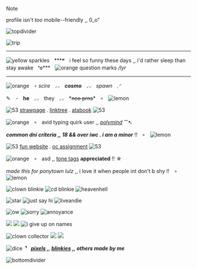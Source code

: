 > [!NOTE]
> profile isn't *too* mobile--friendly ,, 0_o"

![topdivider](https://github.com/user-attachments/assets/f5bc4e4c-dced-4586-834f-b59482d52017)

![trip](https://github.com/user-attachments/assets/62751db8-42c7-4bd1-a131-edecb24b0ddb)

***
![yellow sparkles](https://i.postimg.cc/zDbRFdpz/4DCKhtb.gif)ㅤ***❝ㅤi feel so funny these days ,, i'd rather sleep than stay awakeㅤ❜ɞ***ㅤ![orange question marks](https://i.postimg.cc/9Qc1D52g/DE7rJpT.gif) */lyr*
***

![orange](https://i.postimg.cc/P5V9Wr2F/F1AD5027-0B7D-4CE9-AEEE-024E24526D1B.gif)ㅤ∘ *scire*ㅤ⸝⸝ㅤ***cosmo***ㅤ⸝⸝ㅤ*spawnㅤ.ᐟ*

✎　-　**he**ㅤ⸝⸝ㅤtheyㅤ⸝⸝ㅤ*~~neo prns~~*ㅤ∘ㅤ![lemon](https://i.postimg.cc/7b84DwJb/2163AC05-39EF-4846-B08A-FACA23405068.gif)

![53](https://i.postimg.cc/CxJ9fcDc/2ff76b33.gif) [strawpage](https://notjazzyoliver.straw.page/) . [linktree](https://linktr.ee/jazzingout) . [atabook](https://jazzingout.atabook.org/) ![53](https://i.postimg.cc/CxJ9fcDc/2ff76b33.gif)

![orange](https://i.postimg.cc/P5V9Wr2F/F1AD5027-0B7D-4CE9-AEEE-024E24526D1B.gif)ㅤ∘ㅤavid typing quirk user ,, [*polymind*](https://polymind.miraheze.org/wiki/Polymindence) ⁀➷

***common dni criteria ,, 18 && over iwc . i am a minor*** !!ㅤ∘ㅤ![lemon](https://i.postimg.cc/7b84DwJb/2163AC05-39EF-4846-B08A-FACA23405068.gif)

![53](https://i.postimg.cc/CxJ9fcDc/2ff76b33.gif) [fun website](https://www.colorassociations.com/) . [oc assignment](https://uquiz.com/quiz/sjxL6m) ![53](https://i.postimg.cc/CxJ9fcDc/2ff76b33.gif)

![orange](https://i.postimg.cc/P5V9Wr2F/F1AD5027-0B7D-4CE9-AEEE-024E24526D1B.gif)ㅤ∘ㅤasd ,, [tone tags](https://toneindicators.carrd.co/) **appreciated** !! ☆

*made this for ponytown lulz* ,, i love it when people int don't b shy !!ㅤ∘ㅤ![lemon](https://i.postimg.cc/7b84DwJb/2163AC05-39EF-4846-B08A-FACA23405068.gif)
 
![clown blinkie](https://adriansblinkiecollection.neocities.org/b31.gif) ![cd blinkie](https://adriansblinkiecollection.neocities.org/x44.gif) ![heavenhell](https://adriansblinkiecollection.neocities.org/c24.gif)

![star](https://adriansblinkiecollection.neocities.org/c27.gif) ![just say hi](https://adriansblinkiecollection.neocities.org/b20.gif) ![liveandie](https://adriansblinkiecollection.neocities.org/x2.gif)

![ow](https://adriansblinkiecollection.neocities.org/s4.gif) ![sorry](https://adriansblinkiecollection.neocities.org/c6.gif) ![annoyance](https://adriansblinkiecollection.neocities.org/b8.gif)

![](https://adriansblinkiecollection.neocities.org/c19.gif) ![](https://adriansblinkiecollection.neocities.org/x45.gif) ![i give up on names](https://adriansblinkiecollection.neocities.org/c8.gif)

![clown collector](https://adriansblinkiecollection.neocities.org/c33.gif) ![](https://adriansblinkiecollection.neocities.org/c2.gif) ![](https://adriansblinkiecollection.neocities.org/s13.gif)

![dice](https://i.postimg.cc/x8ZtwxbT/452f5aff.gif) ***⌝ㅤ[pixels](https://rentry.co/decocore) ,, [blinkies](https://adriansblinkiecollection.neocities.org) ,, others made by me***

![bottomdivider](https://github.com/user-attachments/assets/1ff82b40-3a5d-4320-a5c6-2bc038b7f880)
